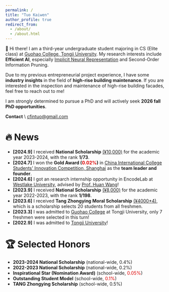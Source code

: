```yaml
---
permalink: /
title: "Tuo Kaiwen"
author_profile: true
redirect_from: 
  - /about/
  - /about.html
---
```


👋 Hi there! I am a third-year undergraduate student majoring in CS (Elite class) at [Guohao College, Tongji University](https://ghc.tongji.edu.cn/). My research interests include **Efficient AI**, especially [Implicit Neural Representation](https://github.com/CFinTech/awesome-implicit-neural-representations) and Second-Order Information Pruning. 

Due to my previous entrepreneurial project experience, I have some **industry insights** in the field of **high-rise building maintenance**. If you are interested in the inspection and maintenance of high-rise building facades, feel free to reach out to me!

I am strongly determined to pursue a PhD and will actively seek **2026 fall PhD opportunities**.
 
**Contact** \\
cfintuo@gmail.com

🔥 News
=====
- **\[2024.9\]** I received **National Scholarship** <u>(¥10,000)</u> for the academic year 2023-2024, with the rank **1/73**.
- **\[2024.7\]** I won the **Gold Award (<font color="#dd0000">0.02%</font>)** in [China International College Students' Innovation Competition, Shanghai](https://cy.ncss.cn/) as the **team leader and founder**.
- **\[2024.6\]** I got an research internship opportunity in EncodeLab at [Westlake University](https://www.westlake.edu.cn/), advised by [Prof. Huan Wang](https://huanwang.tech/)!
- **\[2023.9\]** I received **National Scholarship** <u>(¥8,000)</u> for the academic year 2022-2023, with the rank **1/198**.
- **\[2023.6\]** I received **Tang Zhongying Moral Scholarship** <u>(¥4000*4)</u>, which is a scholarship selects 20 students from all freshmen.
- **\[2023.3\]** I was admitted to [Guohao College](https://ghc.tongji.edu.cn/) at Tongji University, only 7 freshmen were selected in this turn!
- **\[2022.9\]** I was admitted to [Tongji University](https://www.tongji.edu.cn/)!


🏆 Selected Honors
=====
- **2023-2024 National Scholarship** (national-wide, 0.4%)
- **2022-2023 National Scholarship** (national-wide, 0.2%)
- **Inspirational Star (Nomination Award)** (school-wide, <font color="#dd0000">0.05%</font>)
- **Outstanding Student Model** (school-wide, <font color="#dd0000">0.1%</font>)
- **TANG Zhongying Scholarship** (school-wide, 0.5%)

